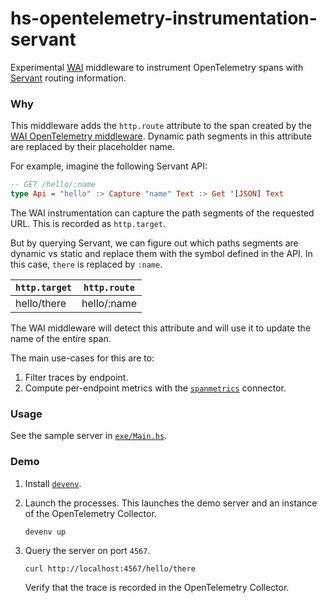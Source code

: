 # hs-opentelemetry-instrumentation-servant

Experimental [WAI](wai) middleware to instrument OpenTelemetry spans with [Servant][servant] routing information.

### Why

This middleware adds the `http.route` attribute to the span created by the [WAI OpenTelemetry middleware][hs-opentelemetry-instrumentation-wai].
Dynamic path segments in this attribute are replaced by their placeholder name.

For example, imagine the following Servant API:

```haskell
-- GET /hello/:name
type Api = "hello" :> Capture "name" Text :> Get '[JSON] Text
```

The WAI instrumentation can capture the path segments of the requested URL.
This is recorded as `http.target`.

But by querying Servant, we can figure out which paths segments are dynamic vs static and replace them with the symbol defined in the API.
In this case, `there` is replaced by `:name`.

| `http.target` | `http.route` |
| ------------- | ------------ |
| hello/there   | hello/:name  |

The WAI middleware will detect this attribute and will use it to update the name of the entire span.

The main use-cases for this are to:

1. Filter traces by endpoint.
2. Compute per-endpoint metrics with the [`spanmetrics`][spanmetricsconnector] connector.

### Usage

See the sample server in [`exe/Main.hs`](./exe/Main.hs).

### Demo

1. Install [`devenv`](https://devenv.sh).

2. Launch the processes.
   This launches the demo server and an instance of the OpenTelemetry Collector.

   ```shell
   devenv up
   ```

3. Query the server on port `4567`.

   ``` shell
   curl http://localhost:4567/hello/there
   ```

   Verify that the trace is recorded in the OpenTelemetry Collector.

[wai]: https://github.com/yesodweb/wai
[servant]: https://github.com/haskell-servant/servant
[hs-opentelemetry-instrumentation-wai]: https://github.com/iand675/hs-opentelemetry/tree/main/instrumentation/wai
[spanmetricsconnector]: https://github.com/open-telemetry/opentelemetry-collector-contrib/tree/main/connector/spanmetricsconnector
